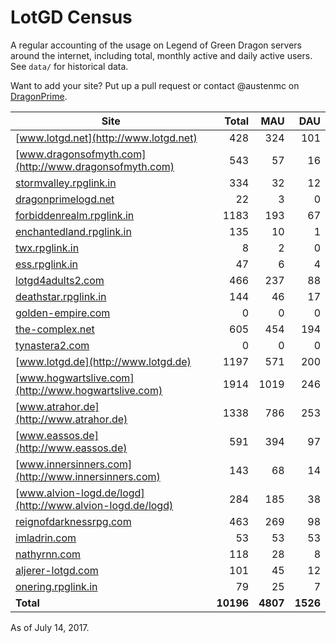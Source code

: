 # LotGD Census
A regular accounting of the usage on Legend of Green Dragon servers around the internet, including total, monthly active and daily active users. See `data/` for historical data.

Want to add your site? Put up a pull request or contact @austenmc on [DragonPrime](http://dragonprime.net).


Site | Total | MAU | DAU
--- | ---:| ---:| ---:
[www.lotgd.net](http://www.lotgd.net)|428|324|101
[www.dragonsofmyth.com](http://www.dragonsofmyth.com)|543|57|16
[stormvalley.rpglink.in](http://stormvalley.rpglink.in)|334|32|12
[dragonprimelogd.net](http://dragonprimelogd.net)|22|3|0
[forbiddenrealm.rpglink.in](http://forbiddenrealm.rpglink.in)|1183|193|67
[enchantedland.rpglink.in](http://enchantedland.rpglink.in)|135|10|1
[twx.rpglink.in](http://twx.rpglink.in)|8|2|0
[ess.rpglink.in](http://ess.rpglink.in)|47|6|4
[lotgd4adults2.com](http://lotgd4adults2.com)|466|237|88
[deathstar.rpglink.in](http://deathstar.rpglink.in)|144|46|17
[golden-empire.com](http://golden-empire.com)|0|0|0
[the-complex.net](http://the-complex.net)|605|454|194
[tynastera2.com](http://tynastera2.com)|0|0|0
[www.lotgd.de](http://www.lotgd.de)|1197|571|200
[www.hogwartslive.com](http://www.hogwartslive.com)|1914|1019|246
[www.atrahor.de](http://www.atrahor.de)|1338|786|253
[www.eassos.de](http://www.eassos.de)|591|394|97
[www.innersinners.com](http://www.innersinners.com)|143|68|14
[www.alvion-logd.de/logd](http://www.alvion-logd.de/logd)|284|185|38
[reignofdarknessrpg.com](http://reignofdarknessrpg.com)|463|269|98
[imladrin.com](http://imladrin.com)|53|53|53
[nathyrnn.com](http://nathyrnn.com)|118|28|8
[aljerer-lotgd.com](http://aljerer-lotgd.com)|101|45|12
[onering.rpglink.in](http://onering.rpglink.in)|79|25|7
**Total**|**10196**|**4807**|**1526**

As of July 14, 2017.
